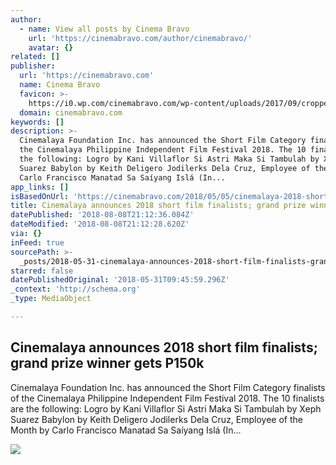 ```yaml
---
author:
  - name: View all posts by Cinema Bravo
    url: 'https://cinemabravo.com/author/cinemabravo/'
    avatar: {}
related: []
publisher:
  url: 'https://cinemabravo.com'
  name: Cinema Bravo
  favicon: >-
    https://i0.wp.com/cinemabravo.com/wp-content/uploads/2017/09/cropped-cinema-bravo-square-logo.jpg?fit=192%2C192&ssl=1
  domain: cinemabravo.com
keywords: []
description: >-
  Cinemalaya Foundation Inc. has announced the Short Film Category finalists of
  the Cinemalaya Philippine Independent Film Festival 2018. The 10 finalists are
  the following: Logro by Kani Villaflor Si Astri Maka Si Tambulah by Xeph
  Suarez Babylon by Keith Deligero Jodilerks Dela Cruz, Employee of the Month by
  Carlo Francisco Manatad Sa Saíyang Islá (In...
app_links: []
isBasedOnUrl: 'https://cinemabravo.com/2018/05/05/cinemalaya-2018-short-films/'
title: Cinemalaya announces 2018 short film finalists; grand prize winner gets P150k
datePublished: '2018-08-08T21:12:36.084Z'
dateModified: '2018-08-08T21:12:28.620Z'
via: {}
inFeed: true
sourcePath: >-
  _posts/2018-05-31-cinemalaya-announces-2018-short-film-finalists-grand-prize.md
starred: false
datePublishedOriginal: '2018-05-31T09:45:59.296Z'
_context: 'http://schema.org'
_type: MediaObject

---
```

<article style=""><h1>Cinemalaya announces 2018 short film finalists; grand prize winner gets P150k</h1><p>Cinemalaya Foundation Inc. has announced the Short Film Category finalists of the Cinemalaya Philippine Independent Film Festival 2018. The 10 finalists are the following: Logro by Kani Villaflor Si Astri Maka Si Tambulah by Xeph Suarez Babylon by Keith Deligero Jodilerks Dela Cruz, Employee of the Month by Carlo Francisco Manatad Sa Saíyang Islá (In...</p><img src="https://i0.wp.com/cinemabravo.com/wp-content/uploads/2016/08/cinemalaya-film-festival-2017.png?fit=800%2C419&amp;ssl=1" /></article>